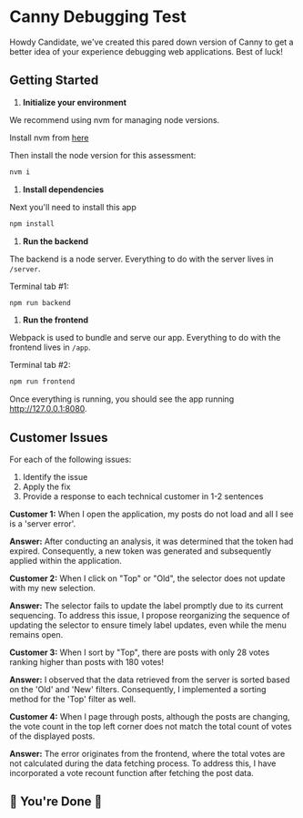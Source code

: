 # Canny Debugging Test

Howdy Candidate, we've created this pared down version of Canny to get a better idea of your experience debugging web applications. Best of luck!

## Getting Started

1. **Initialize your environment**

We recommend using nvm for managing node versions.

Install nvm from [here](https://github.com/creationix/nvm)

Then install the node version for this assessment:

```sh
nvm i
```

1. **Install dependencies**

Next you'll need to install this app

```sh
npm install
```

1. **Run the backend**

The backend is a node server. Everything to do with the server lives in `/server`.

Terminal tab #1:

```sh
npm run backend
```

1. **Run the frontend**

Webpack is used to bundle and serve our app. Everything to do with the frontend lives in `/app`.

Terminal tab #2:

```sh
npm run frontend
```

Once everything is running, you should see the app running http://127.0.0.1:8080.

## Customer Issues

For each of the following issues:

1. Identify the issue
1. Apply the fix
1. Provide a response to each technical customer in 1-2 sentences

**Customer 1:** When I open the application, my posts do not load and all I see is a 'server error'.

**Answer:** After conducting an analysis, it was determined that the token had expired. Consequently, a new token was generated and subsequently applied within the application.  

**Customer 2:** When I click on "Top" or "Old", the selector does not update with my new selection.

**Answer:** The selector fails to update the label promptly due to its current sequencing. To address this issue, I propose reorganizing the sequence of updating the selector to ensure timely label updates, even while the menu remains open. 

**Customer 3:** When I sort by "Top", there are posts with only 28 votes ranking higher than posts with 180 votes!

**Answer:** I observed that the data retrieved from the server is sorted based on the 'Old' and 'New' filters. Consequently, I implemented a sorting method for the 'Top' filter as well.

**Customer 4:** When I page through posts, although the posts are changing, the vote count in the top left corner does not match the total count of votes of the displayed posts.

**Answer:** The error originates from the frontend, where the total votes are not calculated during the data fetching process. To address this, I have incorporated a vote recount function after fetching the post data.

## 🎉 You're Done 🎉
